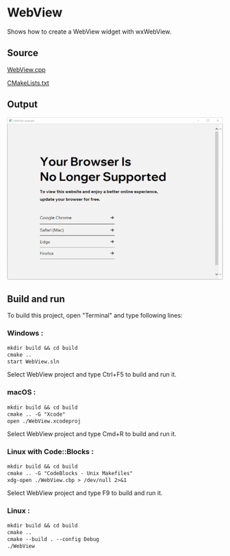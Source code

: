 # WebView

Shows how to create a WebView widget with wxWebView.

## Source

[WebView.cpp](WebView.cpp)

[CMakeLists.txt](CMakeLists.txt)

## Output

![output](../../../docs/Pictures/WebView.png)

## Build and run

To build this project, open "Terminal" and type following lines:

### Windows :

``` shell
mkdir build && cd build
cmake .. 
start WebView.sln
```

Select WebView project and type Ctrl+F5 to build and run it.

### macOS :

``` shell
mkdir build && cd build
cmake .. -G "Xcode"
open ./WebView.xcodeproj
```

Select WebView project and type Cmd+R to build and run it.

### Linux with Code::Blocks :

``` shell
mkdir build && cd build
cmake .. -G "CodeBlocks - Unix Makefiles"
xdg-open ./WebView.cbp > /dev/null 2>&1
```

Select WebView project and type F9 to build and run it.

### Linux :

``` shell
mkdir build && cd build
cmake .. 
cmake --build . --config Debug
./WebView
```
